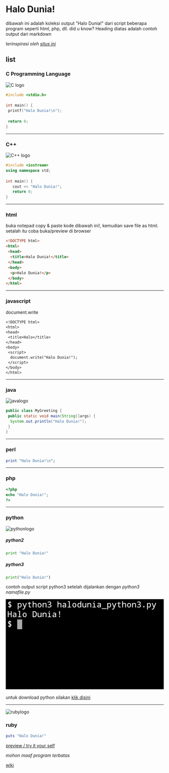 # Halo Dunia!

dibawah ini adalah koleksi output "Halo Dunia!" dari script beberapa program seperti html, php, dll.
did u know? Heading diatas adalah contoh output dari markdown

*terinspirasi oleh [situs ini](http://helloworldcollection.de)*


## list

### C Programming Language

![C logo](https://fedrikaristiyanto.github.io/halo-dunia/img/clogo.svg)



```c
#include <stdio.h>

int main() {
 printf("Halo Dunia!\n");

 return 0;
}
```


***

### C++


![C++ logo](https://fedrikaristiyanto.github.io/halo-dunia/img/cpplogo.svg)

```c++
#include <iostream>
using namespace std;

int main() {
   cout << "Halo Dunia!";
   return 0;
}
```



***

### html

buka notepad copy & paste kode dibawah ini!, kemudian save file as html.
setalah itu coba buka/preview di browser

```html
<!DOCTYPE html>
<html>
 <head>
  <title>Halo Dunia!</title>
 </head>
 <body>
  <p>Halo Dunia!</p>
 </body>
</html>
```

***

### javascript

document.write

```
<!DOCTYPE html>
<html>
<head>
 <title>Halo</title>
</head>
<body>
 <script>
  document.write("Halo Dunia!");
 </script>
</body>
</html>
```

***

### java

![javalogo](https://fedrikaristiyanto.github.io/halo-dunia/img/javalogo.svg)

```java
public class MyGreeting {
 public static void main(String[]args) {
  System.out.println("Halo Dunia!");
 }
}
```

***

### perl

```perl
print "Halo Dunia!\n";
```


***

### php

```php
<?php
echo "Halo Dunia!";
?>
```

***

### python

![pythonlogo](https://fedrikaristiyanto.github.io/halo-dunia/img/pythonlogo.svg)

##### python2

```python
print "Halo Dunia!"
```


##### python3

```python
print("Halo Dunia!")
```
contoh output script python3 setelah dijalankan dengan _python3 namafile.py_

![output](https://raw.githubusercontent.com/fedrikaristiyanto/halo-dunia/master/img/20190522_123340.png)

untuk download python silakan [klik disini](https://www.python.org)

***

![rubylogo](https://fedrikaristiyanto.github.io/halo-dunia/img/rubylogo.svg)

### ruby

```ruby
puts "Halo Dunia!"
```

[preview / try it your self](https://fedrikaristiyanto.github.io/halo-dunia/prev/hdruby.html)

*mohon maaf program terbatas*

[wiki](https://github.com/fedrikaristiyanto/halo-dunia/wiki)
